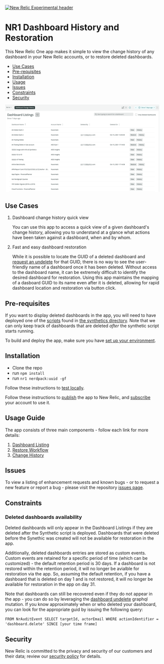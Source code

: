 [![New Relic Experimental header](https://github.com/newrelic/opensource-website/raw/master/src/images/categories/Experimental.png)](https://opensource.newrelic.com/oss-category/#new-relic-experimental)

# NR1 Dashboard History and Restoration

This New Relic One app makes it simple to view the change history of any dashboard in your New Relic accounts, or to restore deleted dashboards.

- [Use Cases](#use-cases)
- [Pre-requisites](#pre-reqs)
- [Installation](#install)
- [Usage](#usage)
- [Issues](#issues)
- [Constraints](#constraints)
- [Security](#security)

![Dashboard Listings Screenshot](screenshots/screenshot_01.png)

## Use Cases <a id="use-cases"></a>

1. Dashboard change history quick view
   
   You can use this app to access a quick view of a given dashboard's change history, allowing you to understand at a glance what actions have been taken against a dashboard, when and by whom.
2. Fast and easy dashboard restoration
   
   While it is possible to locate the GUID of a deleted dashboard and [request an undelete](https://api.newrelic.com/graphiql?#query=mutation%20%7B%0A%20%20dashboardUndelete%28guid%3A%20%22%22%29%20%7B%0A%20%20%20%20errors%0A%20%20%7D%0A%7D%0A) for that GUID, there is no way to see the user-friendly name of a dashboard once it has been deleted. Without access to the dashboard name, it can be extremely difficult to identify the desired dashboard for restoration.
   Using this app maintains the mapping of a dasboard GUID to its name even after it is deleted, allowing for rapid dashboard location and restoration via button click.

## Pre-requisites <a id="pre-reqs"></a>

If you want to display deleted dashboards in the app, you will need to have deployed one of the [scripts](synthetics/README.md) found in [the synthetics directory](synthetics). Note that we can only keep track of dashboards that are deleted _after_ the synthetic script starts running.

To build and deploy the app, make sure you have [set up your environment](https://developer.newrelic.com/build-apps/set-up-dev-env/).

## Installation <a id="install"></a>

- Clone the repo
- run `npm install`
- run `nr1 nerdpack:uuid -gf`

Follow these instructions to [test locally](https://developer.newrelic.com/build-apps/publish-deploy/serve/).

Follow these instructions to [publish](https://developer.newrelic.com/build-apps/publish-deploy/publish/) the app to New Relic, and [subscribe](https://developer.newrelic.com/build-apps/publish-deploy/subscribe/) your account to use it.

## Usage Guide <a id="usage"></a>

The app consists of three main components - follow each link for more details:

1. [Dashboard Listing](./docs/dashboard-listings.md)
2. [Restore Workflow](./docs/restore-dashboard.md)
3. [Change History](./docs/change-history.md)

## Issues <a id="issues"></a>

To view a listing of enhancement requests and known bugs - or to request a new feature or report a bug - please visit the repository [issues page](https://github.com/newrelic-experimental/nr1-dashboard-history/issues).

## Constraints <a id="constraints"></a>

### Deleted dashboards availability

Deleted dashboards will only appear in the Dashboard Listings if they are deleted after the Synthetic script is deployed. Dashboards that were deleted before the Synethic was created will not be available for restoration in the app.

Additionally, deleted dashboards entries are stored as custom events. Custom events are retained for a specific period of time (which can be customized) - the default retention period is 30 days. If a dashboard is not restored within the retention period, it will no longer be avialble for restoration via the app. So, assuming the default retention, if you have a dashboard that is deleted on day 1 and is not restored, it will no longer be available for restoration in the app on day 31.

Note that dashboards can still be recovered even if they do not appear in the app - you can do so by leveraging the [dashboard undelete](https://api.newrelic.com/graphiql?#query=mutation%20%7B%0A%20%20dashboardUndelete%28guid%3A%20%22%22%29%20%7B%0A%20%20%20%20errors%0A%20%20%7D%0A%7D%0A) graphql mutation. If you know approximately when or who deleted your dashboard, you can look for the appropriate guid by issuing the following query:

```
FROM NrAuditEvent SELECT targetId, actorEmail WHERE actionIdentifier = 'dashboard.delete' SINCE [your time frame]
```

## Security <a id="security"></a>

New Relic is committed to the privacy and security of our customers and their data; review our [security policy](https://github.com/newrelic-experimental/nr1-dashboard-history/security/policy) for details.
